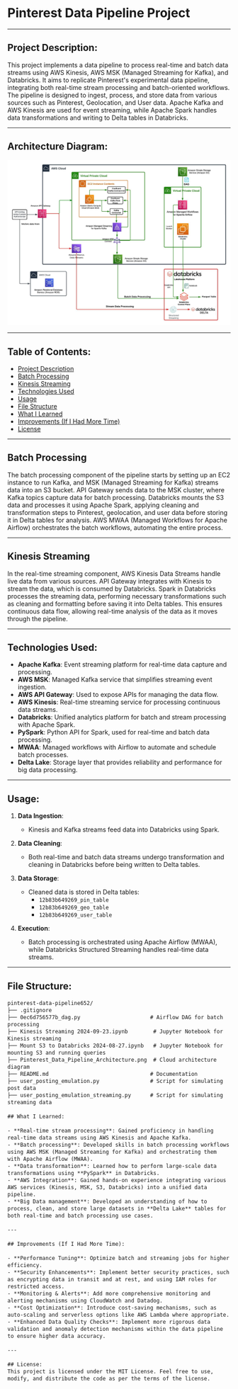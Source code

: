 # Pinterest Data Pipeline Project

---

## Project Description:
This project implements a data pipeline to process real-time and batch data streams using AWS Kinesis, AWS MSK (Managed Streaming for Kafka), and Databricks. It aims to replicate Pinterest's experimental data pipeline, integrating both real-time stream processing and batch-oriented workflows. The pipeline is designed to ingest, process, and store data from various sources such as Pinterest, Geolocation, and User data. Apache Kafka and AWS Kinesis are used for event streaming, while Apache Spark handles data transformations and writing to Delta tables in Databricks.

---

## Architecture Diagram:

![Pinterest Data Pipeline Architecture](./Pinterest_Data_Pipeline_Architecture.png.jpeg)

---

## Table of Contents:
- [Project Description](#project-description)
- [Batch Processing](#batch-processing)
- [Kinesis Streaming](#kinesis-streaming)
- [Technologies Used](#technologies-used)
- [Usage](#usage)
- [File Structure](#file-structure)
- [What I Learned](#what-i-learned)
- [Improvements (If I Had More Time)](#improvements-if-i-had-more-time)
- [License](#license)

---

## Batch Processing

The batch processing component of the pipeline starts by setting up an EC2 instance to run Kafka, and MSK (Managed Streaming for Kafka) streams data into an S3 bucket. API Gateway sends data to the MSK cluster, where Kafka topics capture data for batch processing. Databricks mounts the S3 data and processes it using Apache Spark, applying cleaning and transformation steps to Pinterest, geolocation, and user data before storing it in Delta tables for analysis. AWS MWAA (Managed Workflows for Apache Airflow) orchestrates the batch workflows, automating the entire process.

---

## Kinesis Streaming

In the real-time streaming component, AWS Kinesis Data Streams handle live data from various sources. API Gateway integrates with Kinesis to stream the data, which is consumed by Databricks. Spark in Databricks processes the streaming data, performing necessary transformations such as cleaning and formatting before saving it into Delta tables. This ensures continuous data flow, allowing real-time analysis of the data as it moves through the pipeline.

---

## Technologies Used:

- **Apache Kafka**: Event streaming platform for real-time data capture and processing.
- **AWS MSK**: Managed Kafka service that simplifies streaming event ingestion.
- **AWS API Gateway**: Used to expose APIs for managing the data flow.
- **AWS Kinesis**: Real-time streaming service for processing continuous data streams.
- **Databricks**: Unified analytics platform for batch and stream processing with Apache Spark.
- **PySpark**: Python API for Spark, used for real-time and batch data processing.
- **MWAA**: Managed workflows with Airflow to automate and schedule batch processes.
- **Delta Lake**: Storage layer that provides reliability and performance for big data processing.

---

## Usage:

1. **Data Ingestion**:
   - Kinesis and Kafka streams feed data into Databricks using Spark.
   
2. **Data Cleaning**:
   - Both real-time and batch data streams undergo transformation and cleaning in Databricks before being written to Delta tables.

3. **Data Storage**:
   - Cleaned data is stored in Delta tables:
     - `12b83b649269_pin_table`
     - `12b83b649269_geo_table`
     - `12b83b649269_user_table`

4. **Execution**:
   - Batch processing is orchestrated using Apache Airflow (MWAA), while Databricks Structured Streaming handles real-time data streams.

---

## File Structure:

```plaintext
pinterest-data-pipeline652/
├── .gitignore
├── 0ec6d756577b_dag.py                      # Airflow DAG for batch processing
├── Kinesis Streaming 2024-09-23.ipynb        # Jupyter Notebook for Kinesis streaming
├── Mount S3 to Databricks 2024-08-27.ipynb   # Jupyter Notebook for mounting S3 and running queries
├── Pinterest_Data_Pipeline_Architecture.png  # Cloud architecture diagram
├── README.md                                # Documentation
├── user_posting_emulation.py                # Script for simulating post data
├── user_posting_emulation_streaming.py      # Script for simulating streaming data

## What I Learned:

- **Real-time stream processing**: Gained proficiency in handling real-time data streams using AWS Kinesis and Apache Kafka.
- **Batch processing**: Developed skills in batch processing workflows using AWS MSK (Managed Streaming for Kafka) and orchestrating them with Apache Airflow (MWAA).
- **Data transformation**: Learned how to perform large-scale data transformations using **PySpark** in Databricks.
- **AWS Integration**: Gained hands-on experience integrating various AWS services (Kinesis, MSK, S3, Databricks) into a unified data pipeline.
- **Big Data management**: Developed an understanding of how to process, clean, and store large datasets in **Delta Lake** tables for both real-time and batch processing use cases.

---

## Improvements (If I Had More Time):

- **Performance Tuning**: Optimize batch and streaming jobs for higher efficiency.
- **Security Enhancements**: Implement better security practices, such as encrypting data in transit and at rest, and using IAM roles for restricted access.
- **Monitoring & Alerts**: Add more comprehensive monitoring and alerting mechanisms using CloudWatch and Datadog.
- **Cost Optimization**: Introduce cost-saving mechanisms, such as auto-scaling and serverless options like AWS Lambda where appropriate.
- **Enhanced Data Quality Checks**: Implement more rigorous data validation and anomaly detection mechanisms within the data pipeline to ensure higher data accuracy.

---

## License:
This project is licensed under the MIT License. Feel free to use, modify, and distribute the code as per the terms of the license.


